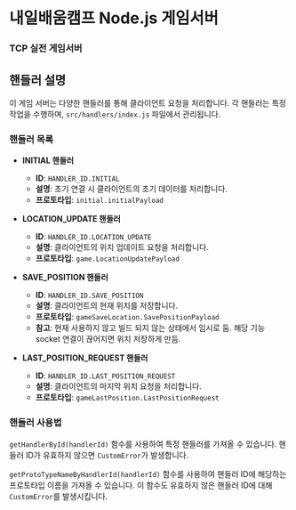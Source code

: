 # 내일배움캠프 Node.js 게임서버

### TCP 실전 게임서버

## 핸들러 설명

이 게임 서버는 다양한 핸들러를 통해 클라이언트 요청을 처리합니다. 각 핸들러는 특정 작업을 수행하며, `src/handlers/index.js` 파일에서 관리됩니다.

### 핸들러 목록

- **INITIAL 핸들러**

  - **ID**: `HANDLER_ID.INITIAL`
  - **설명**: 초기 연결 시 클라이언트의 초기 데이터를 처리합니다.
  - **프로토타입**: `initial.initialPayload`

- **LOCATION_UPDATE 핸들러**

  - **ID**: `HANDLER_ID.LOCATION_UPDATE`
  - **설명**: 클라이언트의 위치 업데이트 요청을 처리합니다.
  - **프로토타입**: `game.LocationUpdatePayload`

- **SAVE_POSITION 핸들러**

  - **ID**: `HANDLER_ID.SAVE_POSITION`
  - **설명**: 클라이언트의 현재 위치를 저장합니다.
  - **프로토타입**: `gameSaveLocation.SavePositionPayload`
  - **참고**: 현재 사용하지 않고 빌드 되지 않는 상태에서 임시로 둠. 해당 기능 socket 연결이 끊어지면 위치 저장하게 만듬.

- **LAST_POSITION_REQUEST 핸들러**
  - **ID**: `HANDLER_ID.LAST_POSITION_REQUEST`
  - **설명**: 클라이언트의 마지막 위치 요청을 처리합니다.
  - **프로토타입**: `gameLastPosition.LastPositionRequest`

### 핸들러 사용법

`getHandlerById(handlerId)` 함수를 사용하여 특정 핸들러를 가져올 수 있습니다. 핸들러 ID가 유효하지 않으면 `CustomError`가 발생합니다.

`getProtoTypeNameByHandlerId(handlerId)` 함수를 사용하여 핸들러 ID에 해당하는 프로토타입 이름을 가져올 수 있습니다. 이 함수도 유효하지 않은 핸들러 ID에 대해 `CustomError`를 발생시킵니다.
